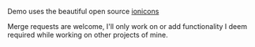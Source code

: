Demo uses the beautiful open source [ionicons](https://ionic.io/ionicons)

Merge requests are welcome, I'll only work on or add functionality I deem required while working on other projects of mine.
